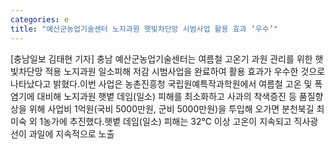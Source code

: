 ```yaml
---
categories: e
title: "예산군농업기술센터 노지과원 햇빛차단망 시범사업 활용 효과 ‘우수’"
---
```

[충남일보 김태현 기자] 충남 예산군농업기술센터는 여름철 고온기 과원 관리를 위한 햇빛차단망 적용 노지과원 일소피해 저감 시범사업을 완료하여 활용 효과가 우수한 것으로 나타났다고 밝혔다.이번 사업은 농촌진흥청 국립원예특작과학원에서 여름철 고온 및 폭염기에 대비해 노지과원 햇볕 데임(일소) 피해를 최소화하고 사과의 착색증진 등 품질향상을 위해 사업비 1억원(국비 5000만원, 군비 5000만원)을 투입해 오가면 분천북길 최미숙 외 1농가에 추진했다.햇볕 데임(일소) 피해는 32℃ 이상 고온이 지속되고 직사광선이 과일에 지속적으로 노출